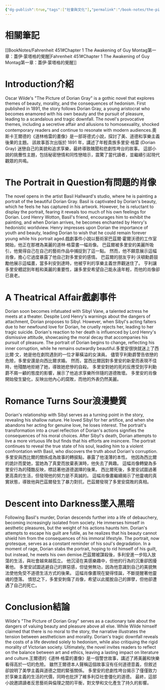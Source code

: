 ```yaml
---
{"dg-publish":true,"tags":["社會與文化"],"permalink":"/book-notes/the-picture-of-dorian-gray/","dgPassFrontmatter":true,"created":"2024-11-24T10:41:53.086+08:00","updated":"2024-11-28T13:29:38.917+08:00"}
---
```


# 相關筆記
[[BookNotes/Fahrenheit 451#Chapter 1 The Awakening of Guy Montag第一章：蓋伊‧蒙塔格的覺醒\|Fahrenheit 451#Chapter 1 The Awakening of Guy Montag第一章：蓋伊‧蒙塔格的覺醒]]
# Introduction介紹

Oscar Wilde's "The Picture of Dorian Gray" is a gothic novel that explores themes of beauty, morality, and the consequences of hedonism. First published in 1891, the story follows Dorian Gray, a young aristocrat who becomes enamored with his own beauty and the pursuit of pleasure, leading to a scandalous and tragic downfall. The novel's provocative themes, including a secretive affair and allusions to homosexuality, shocked contemporary readers and continue to resonate with modern audiences.奧斯卡王爾德的《道林格雷的畫像》是一部哥德式小說，探討了美、道德和享樂主義後果的主題。 該故事首次出版於 1891 年，講述了年輕貴族多里安·格雷 (Dorian Gray) 迷戀自己的美貌和追求享樂，最終導致醜聞和悲劇性垮台的故事。 這部小說的挑釁性主題，包括秘密戀情和同性戀暗示，震驚了當代讀者，並繼續引起現代觀眾的共鳴。

# The Portrait in Question有問題的肖像

The novel opens in the artist Basil Hallward's studio, where he is painting a portrait of the beautiful Dorian Gray. Basil is captivated by Dorian's beauty, which he feels he has captured in his artwork. However, he is reluctant to display the portrait, fearing it reveals too much of his own feelings for Dorian. Lord Henry Wotton, Basil's friend, encourages him to exhibit the painting, and when Dorian arrives, he becomes enchanted by Henry's hedonistic worldview. Henry impresses upon Dorian the importance of youth and beauty, leading Dorian to wish that he could remain forever young while his portrait aged.戲劇事件小說以藝術家巴茲爾·霍爾沃德的工作室開始，他正在那裡為美麗的道林·格雷畫一幅肖像。 巴茲爾被多里安的美麗所吸引，他覺得自己在自己的藝術作品中捕捉到了這一點。 然而，他不願意展示這幅肖像，擔心它過度暴露了他自己對多里安的感情。 巴茲爾的朋友亨利·沃頓勳爵鼓勵他展示這幅畫，當多利安到達時，他被亨利的享樂主義世界觀迷住了。 亨利讓多里安體認到年輕和美麗的重要性，讓多里安希望自己能永遠年輕，而他的肖像卻已衰老。

# A Theatrical Affair戲劇事件

Dorian soon becomes infatuated with Sibyl Vane, a talented actress he meets at a theater. Despite Lord Henry's warnings about the dangers of attachment, Dorian proposes to Sibyl. However, when Sibyl's acting falters due to her newfound love for Dorian, he cruelly rejects her, leading to her tragic suicide. Dorian's reaction to her death is influenced by Lord Henry's dismissive attitude, showcasing the moral decay that accompanies his pursuit of pleasure. The portrait of Dorian begins to change, reflecting his inner corruption, while he remains outwardly beautiful.多里安很快就迷上了西比爾·文，她是他在劇院遇到的一位才華橫溢的女演員。 儘管亨利勳爵警告依戀的危險，多里安還是向西比爾求婚。 然而，當西比爾因對多里安的新愛而表現不佳時，他殘酷地拒絕了她，導致她悲慘的自殺。 多里安對她的死的反應受到亨利勳爵不屑一顧的態度的影響，展示了他追求享樂所伴隨的道德敗壞。 多里安的肖像開始發生變化，反映出他內心的腐敗，而他的外表仍然美麗。

# Romance Turns Sour浪漫變質

Dorian's relationship with Sibyl serves as a turning point in the story, revealing his shallow nature. He loved Sibyl for her artifice, and when she abandons her acting for genuine love, he loses interest. The portrait's transformation into a cruel reflection of Dorian's actions signifies the consequences of his moral choices. After Sibyl's death, Dorian attempts to live a more virtuous life but finds that his efforts are insincere. The portrait continues to reveal the true state of his soul, leading him to a violent confrontation with Basil, who discovers the truth about Dorian's corruption.多里安與西比爾的關係成為故事的轉捩點，暴露了他淺薄的本性。 他因為西比爾的詭計而愛她，當她為了真愛而放棄表演時，他失去了興趣。 這幅肖像轉變為多里安行為的殘酷反映，標誌著他道德選擇的後果。 西比爾死後，多里安試圖過著更高貴的生活，但發現他的努力是不真誠的。 這幅肖像畫繼續揭示了他靈魂的真實狀態，導致他與巴茲爾發生了暴力對抗，巴茲爾發現了多里安腐敗的真相。

# Descent into Darkness墜入黑暗

Following Basil's murder, Dorian descends further into a life of debauchery, becoming increasingly isolated from society. He immerses himself in aesthetic pleasures, but the weight of his actions haunts him. Dorian's attempts to escape his guilt are futile, as he realizes that his beauty cannot shield him from the consequences of his immoral lifestyle. The portrait, now grotesque, serves as a constant reminder of his soul's degradation. In a moment of rage, Dorian stabs the portrait, hoping to rid himself of his guilt, but instead, he meets his own demise.巴茲爾被謀殺後，多利安進一步陷入放蕩的生活，與社會越來越孤立。 他沉浸在美感樂趣中，但他的行為的沉重卻困擾著他。 多里安試圖逃避自己的罪惡感，但徒勞無功，因為他意識到自己的美貌無法使他免受不道德生活方式的後果。 這幅肖像畫現在變得怪誕，不斷提醒著他靈魂的墮落。 憤怒之下，多里安刺傷了肖像，希望以此擺脫自己的罪孽，但他卻遭遇了自己的死亡。

# Conclusion結論

Wilde's "The Picture of Dorian Gray" serves as a cautionary tale about the dangers of valuing beauty and pleasure above all else. While Wilde himself claimed that there is no moral to the story, the narrative illustrates the tension between aestheticism and morality. Dorian's tragic downfall reveals the costs of a life devoted solely to hedonism, while also critiquing the rigid morality of Victorian society. Ultimately, the novel invites readers to reflect on the balance between art and ethics, leaving a lasting impact on literature and culture.王爾德的《道林‧格雷的畫像》是一個警世故事，講述了將美麗和快樂看得高於一切的危險。 雖然王爾德本人聲稱這個故事沒有任何道德意義，但敘述卻說明了美學主義與道德之間的緊張關係。 多里安的悲劇性垮台揭示了僅僅致力於享樂主義的生活的代價，同時也批評了維多利亞社會僵化的道德。 最終，這部小說邀請讀者反思藝術與倫理之間的平衡，對文學和文化產生了持久的影響。